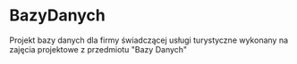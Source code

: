 # BazyDanych
Projekt bazy danych dla firmy świadczącej usługi turystyczne wykonany na zajęcia projektowe z przedmiotu "Bazy Danych"
